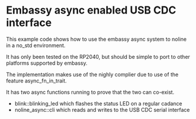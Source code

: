 # Embassy async enabled USB CDC interface

This example code shows how to use the embassy async system to noline in a no_std environment.

It has only been tested on the RP2040, but should be simple to port to other platforms supported by embassy.

The implementation makes use of the nighly complier due to use of the feature async_fn_in_trait.

It has two async functions running to prove that the two can co-exist.

- blink::blinking_led which flashes the status LED on a regular cadance
- noline_async::cli which reads and writes to the USB CDC serial interface
